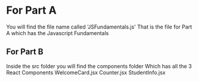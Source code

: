 # For Part A
You will find the file name called 'JSFundamentals.js'
That is the file for Part A which has the Javascript Fundamentals

## For Part B
Inside the src folder you will find the components folder
Which has all the 3 React Components
WelcomeCard.jsx
Counter.jsx
StudentInfo.jsx
